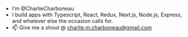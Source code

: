 - I’m @CharlieCharboneau
- I build apps with Typescript, React, Redux, Next.js, Node.js, Express, and whatever else the occasion calls for.
- 📫 Give me a shout @ charlie.m.charboneau@gmail.com
